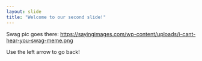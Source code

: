 ```yaml
---
layout: slide
title: "Welcome to our second slide!"
---
```

Swag pic goes there:
https://sayingimages.com/wp-content/uploads/i-cant-hear-you-swag-meme.png

Use the left arrow to go back!
